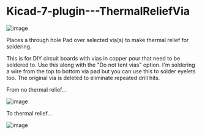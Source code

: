 
# Kicad-7-plugin---ThermalReliefVia

![image](https://github.com/Hrybmo/com.github.JohnHryb.ThermalReliefOverVia/assets/571714/1eac6085-8589-4963-85b3-b9091cd92b24)

Places a through hole Pad over selected via(s) to make thermal relief for soldering.

This is for DIY circuit boards with vias in copper pour that need to be soldered to. 
Use this along with the "Do not tent vias" option. 
I'm soldering a wire from the top to bottom via pad but you can use this to solder eyelets too.
The original via is deleted to eliminate repeated drill hits.

From no thermal relief...

![image](https://github.com/Hrybmo/com.github.JohnHryb.ThermalReliefOverVia/assets/571714/241411fe-3049-4626-a020-9c5600ca8ab3)

To thermal relief...

![image](https://github.com/Hrybmo/com.github.JohnHryb.ThermalReliefOverVia/assets/571714/7c612709-0d46-444d-ae81-50ed7187149c)
